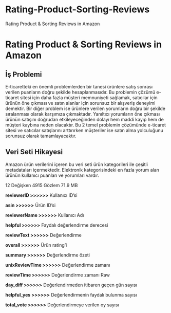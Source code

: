 # Rating-Product-Sorting-Reviews
Rating Product &amp; Sorting Reviews in Amazon


# Rating Product & Sorting Reviews in Amazon

## İş Problemi

E-ticaretteki en önemli problemlerden bir tanesi ürünlere satış
sonrası verilen puanların doğru şekilde hesaplanmasıdır. Bu
problemin çözümü e-ticaret sitesi için daha fazla müşteri
memnuniyeti sağlamak, satıcılar için ürünün öne çıkması ve satın
alanlar için sorunsuz bir alışveriş deneyimi demektir. Bir diğer
problem ise ürünlere verilen yorumların doğru bir şekilde
sıralanması olarak karşımıza çıkmaktadır. Yanıltıcı yorumların öne
çıkması ürünün satışını doğrudan etkileyeceğinden dolayı hem
maddi kayıp hem de müşteri kaybına neden olacaktır. Bu 2 temel
problemin çözümünde e-ticaret sitesi ve satıcılar satışlarını
arttırırken müşteriler ise satın alma yolculuğunu sorunsuz olarak
tamamlayacaktır.

## Veri Seti Hikayesi

Amazon ürün verilerini içeren bu veri seti ürün kategorileri ile çeşitli metadataları içermektedir. Elektronik kategorisindeki en 
fazla yorum alan ürünün kullanıcı puanları ve yorumları vardır.

12 Değişken 4915 Gözlem 71.9 MB

**reviewerID >>>>>>** Kullanıcı ID’si

**asin >>>>>>**  Ürün ID’si

**reviewerName >>>>>>**  Kullanıcı Adı

**helpful >>>>>>**  Faydalı değerlendirme derecesi

**reviewText >>>>>>**  Değerlendirme

**overall >>>>>>**  Ürün rating’i

**summary >>>>>>**  Değerlendirme özeti

**unixReviewTime >>>>>>**  Değerlendirme zamanı

**reviewTime >>>>>>**  Değerlendirme zamanı Raw

**day_diff >>>>>>**  Değerlendirmeden itibaren geçen gün sayısı

**helpful_yes >>>>>>**  Değerlendirmenin faydalı bulunma sayısı

**total_vote >>>>>>**  Değerlendirmeye verilen oy sayısı
